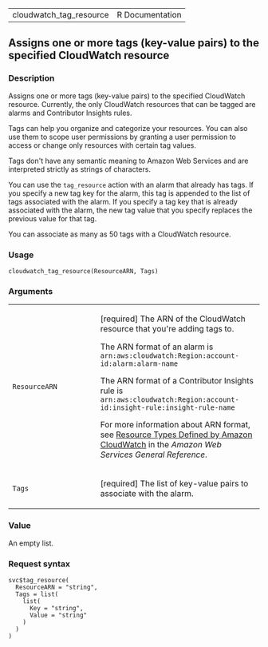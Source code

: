 <table style="width: 100%;">
<tbody>
<tr class="odd">
<td>cloudwatch_tag_resource</td>
<td style="text-align: right;">R Documentation</td>
</tr>
</tbody>
</table>

## Assigns one or more tags (key-value pairs) to the specified CloudWatch resource

### Description

Assigns one or more tags (key-value pairs) to the specified CloudWatch
resource. Currently, the only CloudWatch resources that can be tagged
are alarms and Contributor Insights rules.

Tags can help you organize and categorize your resources. You can also
use them to scope user permissions by granting a user permission to
access or change only resources with certain tag values.

Tags don't have any semantic meaning to Amazon Web Services and are
interpreted strictly as strings of characters.

You can use the `tag_resource` action with an alarm that already has
tags. If you specify a new tag key for the alarm, this tag is appended
to the list of tags associated with the alarm. If you specify a tag key
that is already associated with the alarm, the new tag value that you
specify replaces the previous value for that tag.

You can associate as many as 50 tags with a CloudWatch resource.

### Usage

    cloudwatch_tag_resource(ResourceARN, Tags)

### Arguments

<table>
<colgroup>
<col style="width: 35%" />
<col style="width: 65%" />
</colgroup>
<tbody>
<tr class="odd">
<td><code
id="cloudwatch_tag_resource_:_ResourceARN">ResourceARN</code></td>
<td><p>[required] The ARN of the CloudWatch resource that you're adding
tags to.</p>
<p>The ARN format of an alarm is
<code>arn:aws:cloudwatch:Region:account-id:alarm:alarm-name </code></p>
<p>The ARN format of a Contributor Insights rule is
<code>arn:aws:cloudwatch:Region:account-id:insight-rule:insight-rule-name </code></p>
<p>For more information about ARN format, see <a
href="https://docs.aws.amazon.com/service-authorization/latest/reference/list_amazoncloudwatch.html#amazoncloudwatch-resources-for-iam-policies">Resource
Types Defined by Amazon CloudWatch</a> in the <em>Amazon Web Services
General Reference</em>.</p></td>
</tr>
<tr class="even">
<td><code id="cloudwatch_tag_resource_:_Tags">Tags</code></td>
<td><p>[required] The list of key-value pairs to associate with the
alarm.</p></td>
</tr>
</tbody>
</table>

### Value

An empty list.

### Request syntax

    svc$tag_resource(
      ResourceARN = "string",
      Tags = list(
        list(
          Key = "string",
          Value = "string"
        )
      )
    )
